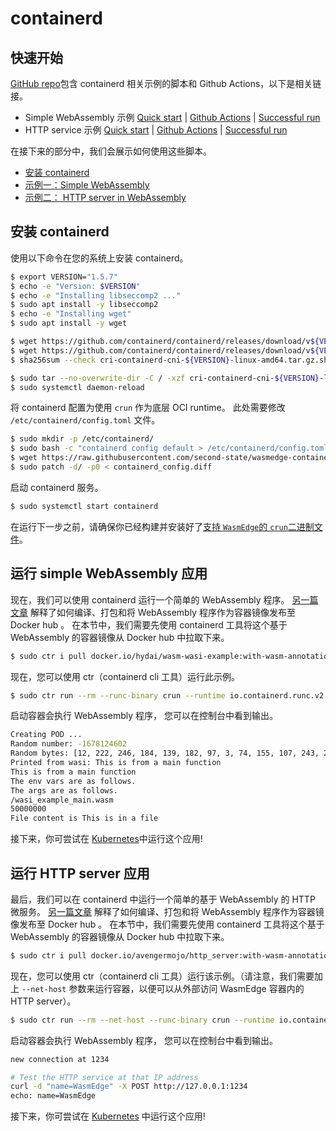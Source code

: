 # containerd

## 快速开始

[GitHub repo](https://github.com/second-state/wasmedge-containers-examples/)包含 containerd 相关示例的脚本和 Github Actions，以下是相关链接。

* Simple WebAssembly 示例 [Quick start](https://github.com/second-state/wasmedge-containers-examples/blob/main/containerd/README.md) | [Github Actions](https://github.com/second-state/wasmedge-containers-examples/blob/main/.github/workflows/containerd.yml) | [Successful run](https://github.com/second-state/wasmedge-containers-examples/runs/4328930139?check_suite_focus=true#step:4:25)
* HTTP service 示例 [Quick start](https://github.com/second-state/wasmedge-containers-examples/blob/main/containerd/http_server/README.md) | [Github Actions](https://github.com/second-state/wasmedge-containers-examples/blob/main/.github/workflows/containerd-server.yml) | [Successful run](https://github.com/second-state/wasmedge-containers-examples/runs/4328930141?check_suite_focus=true#step:4:44)

在接下来的部分中，我们会展示如何使用这些脚本。

* [安装 containerd](#安装-containerd)
* [示例一：Simple WebAssembly](#运行-simple-WebAssembly-应用)
* [示例二： HTTP server in WebAssembly](#运行-HTTP-server-应用)

## 安装 containerd

使用以下命令在您的系统上安装 containerd。

```bash
$ export VERSION="1.5.7"
$ echo -e "Version: $VERSION"
$ echo -e "Installing libseccomp2 ..."
$ sudo apt install -y libseccomp2
$ echo -e "Installing wget"
$ sudo apt install -y wget

$ wget https://github.com/containerd/containerd/releases/download/v${VERSION}/cri-containerd-cni-${VERSION}-linux-amd64.tar.gz
$ wget https://github.com/containerd/containerd/releases/download/v${VERSION}/cri-containerd-cni-${VERSION}-linux-amd64.tar.gz.sha256sum
$ sha256sum --check cri-containerd-cni-${VERSION}-linux-amd64.tar.gz.sha256sum

$ sudo tar --no-overwrite-dir -C / -xzf cri-containerd-cni-${VERSION}-linux-amd64.tar.gz
$ sudo systemctl daemon-reload
```

将 containerd 配置为使用 `crun` 作为底层 OCI runtime。
此处需要修改 `/etc/containerd/config.toml` 文件。

```bash
$ sudo mkdir -p /etc/containerd/
$ sudo bash -c "containerd config default > /etc/containerd/config.toml"
$ wget https://raw.githubusercontent.com/second-state/wasmedge-containers-examples/main/containerd/containerd_config.diff
$ sudo patch -d/ -p0 < containerd_config.diff
```

启动 containerd 服务。

```bash
$ sudo systemctl start containerd
```

在运行下一步之前，请确保你已经构建并安装好了[支持 `WasmEdge`的 `crun`二进制文件](../container/crun.md)。 

## 运行 simple WebAssembly 应用

现在，我们可以使用 containerd 运行一个简单的 WebAssembly 程序。
[另一篇文章](../demo/wasi.md) 解释了如何编译、打包和将 WebAssembly 程序作为容器镜像发布至 Docker hub 。
在本节中，我们需要先使用 containerd 工具将这个基于 WebAssembly 的容器镜像从 Docker hub 中拉取下来。

```bash
$ sudo ctr i pull docker.io/hydai/wasm-wasi-example:with-wasm-annotation
```

现在，您可以使用 ctr（containerd cli 工具）运行此示例。

```bash
$ sudo ctr run --rm --runc-binary crun --runtime io.containerd.runc.v2 --label module.wasm.image/variant=compat docker.io/hydai/wasm-wasi-example:with-wasm-annotation wasm-example /wasi_example_main.wasm 50000000
```

启动容器会执行 WebAssembly 程序， 您可以在控制台中看到输出。

```bash
Creating POD ...
Random number: -1678124602
Random bytes: [12, 222, 246, 184, 139, 182, 97, 3, 74, 155, 107, 243, 20, 164, 175, 250, 60, 9, 98, 25, 244, 92, 224, 233, 221, 196, 112, 97, 151, 155, 19, 204, 54, 136, 171, 93, 204, 129, 177, 163, 187, 52, 33, 32, 63, 104, 128, 20, 204, 60, 40, 183, 236, 220, 130, 41, 74, 181, 103, 178, 43, 231, 92, 211, 219, 47, 223, 137, 70, 70, 132, 96, 208, 126, 142, 0, 133, 166, 112, 63, 126, 164, 122, 49, 94, 80, 26, 110, 124, 114, 108, 90, 62, 250, 195, 19, 189, 203, 175, 189, 236, 112, 203, 230, 104, 130, 150, 39, 113, 240, 17, 252, 115, 42, 12, 185, 62, 145, 161, 3, 37, 161, 195, 138, 232, 39, 235, 222]
Printed from wasi: This is from a main function
This is from a main function
The env vars are as follows.
The args are as follows.
/wasi_example_main.wasm
50000000
File content is This is in a file
```

接下来，你可尝试在 [Kubernetes](../../kubernetes/kubernetes.md)中运行这个应用!

## 运行 HTTP server 应用

最后，我们可以在 containerd 中运行一个简单的基于 WebAssembly 的 HTTP 微服务。
[另一篇文章](../demo/wasi.md) 解释了如何编译、打包和将 WebAssembly 程序作为容器镜像发布至 Docker hub 。
在本节中，我们需要先使用 containerd 工具将这个基于 WebAssembly 的容器镜像从 Docker hub 中拉取下来。

```bash
$ sudo ctr i pull docker.io/avengermojo/http_server:with-wasm-annotation
```

现在，您可以使用 ctr（containerd cli 工具）运行该示例。（请注意，我们需要加上 `--net-host` 参数来运行容器，以便可以从外部访问 WasmEdge 容器内的 HTTP server）。

```bash
$ sudo ctr run --rm --net-host --runc-binary crun --runtime io.containerd.runc.v2 --label module.wasm.image/variant=compat docker.io/avengermojo/http_server:with-wasm-annotation http-server-example /http_server.wasm
```

启动容器会执行 WebAssembly 程序， 您可以在控制台中看到输出。

```bash
new connection at 1234

# Test the HTTP service at that IP address
curl -d "name=WasmEdge" -X POST http://127.0.0.1:1234
echo: name=WasmEdge
```

接下来，你可尝试在 [Kubernetes](../../kubernetes/kubernetes.md) 中运行这个应用!
